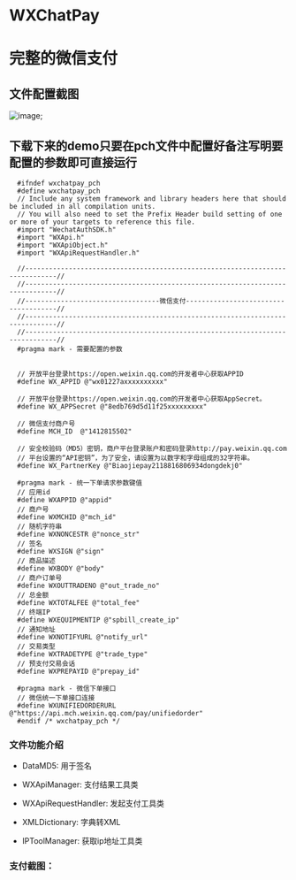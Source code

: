 # WXChatPay
# 完整的微信支付

## 文件配置截图
![image](https://github.com/xiayuanquan/WXChatPay/blob/master/WXPayTest/screenshots/1.png);

## 下载下来的demo只要在pch文件中配置好备注写明要配置的参数即可直接运行
      #ifndef wxchatpay_pch
      #define wxchatpay_pch
      // Include any system framework and library headers here that should be included in all compilation units.
      // You will also need to set the Prefix Header build setting of one or more of your targets to reference this file.
      #import "WechatAuthSDK.h"
      #import "WXApi.h"
      #import "WXApiObject.h"
      #import "WXApiRequestHandler.h"

      //------------------------------------------------------------------------------//
      //------------------------------------------------------------------------------//
      //----------------------------------微信支付-------------------------------------//
      //------------------------------------------------------------------------------//
      //------------------------------------------------------------------------------//
      #pragma mark - 需要配置的参数


      // 开放平台登录https://open.weixin.qq.com的开发者中心获取APPID
      #define WX_APPID @"wx01227axxxxxxxxxx"

      // 开放平台登录https://open.weixin.qq.com的开发者中心获取AppSecret。
      #define WX_APPSecret @"8edb769d5d11f25xxxxxxxxx"

      // 微信支付商户号
      #define MCH_ID  @"1412815502"

      // 安全校验码（MD5）密钥，商户平台登录账户和密码登录http://pay.weixin.qq.com
      // 平台设置的“API密钥”，为了安全，请设置为以数字和字母组成的32字符串。
      #define WX_PartnerKey @"Biaojiepay2118816806934dongdekj0"

      #pragma mark - 统一下单请求参数键值
      // 应用id
      #define WXAPPID @"appid"
      // 商户号
      #define WXMCHID @"mch_id"
      // 随机字符串
      #define WXNONCESTR @"nonce_str"
      // 签名
      #define WXSIGN @"sign"
      // 商品描述
      #define WXBODY @"body"
      // 商户订单号
      #define WXOUTTRADENO @"out_trade_no"
      // 总金额
      #define WXTOTALFEE @"total_fee"
      // 终端IP
      #define WXEQUIPMENTIP @"spbill_create_ip"
      // 通知地址
      #define WXNOTIFYURL @"notify_url"
      // 交易类型
      #define WXTRADETYPE @"trade_type"
      // 预支付交易会话
      #define WXPREPAYID @"prepay_id"

      #pragma mark - 微信下单接口
      // 微信统一下单接口连接
      #define WXUNIFIEDORDERURL @"https://api.mch.weixin.qq.com/pay/unifiedorder"
      #endif /* wxchatpay_pch */

### 文件功能介绍

- DataMD5: 用于签名

- WXApiManager: 支付结果工具类

- WXApiRequestHandler: 发起支付工具类

- XMLDictionary: 字典转XML

- IPToolManager: 获取ip地址工具类

### 支付截图：


